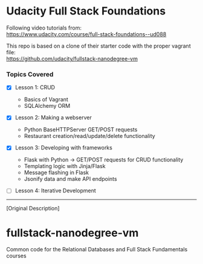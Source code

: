 # Udacity Full Stack Foundations

Following video tutorials from: <br>
https://www.udacity.com/course/full-stack-foundations--ud088

This repo is based on a clone of their starter code with the proper vagrant file: <br>
https://github.com/udacity/fullstack-nanodegree-vm

### Topics Covered
- [x] Lesson 1: CRUD
  - Basics of Vagrant
  - SQLAlchemy ORM
- [x] Lesson 2: Making a webserver
  - Python BaseHTTPServer GET/POST requests
  - Restaurant creation/read/update/delete functionality
- [x] Lesson 3: Developing with frameworks
  - Flask with Python -> GET/POST requests for CRUD functionality
  - Templating logic with Jinja/Flask
  - Message flashing in Flask
  - Jsonify data and make API endpoints
- [ ] Lesson 4: Iterative Development


<hr>

[Original Description]

fullstack-nanodegree-vm
=============

Common code for the Relational Databases and Full Stack Fundamentals courses
